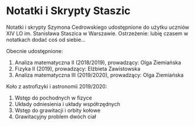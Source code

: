 # Notatki i Skrypty Staszic
Notatki i skrypty Szymona Cedrowskiego udostępnione do użytku uczniów XIV LO im. Stanisława Staszica w Warszawie.
Ostrzeżenie: lubię czasem w notatkach dodać coś od siebie...

Obecnie udostępnione:
1. Analiza matematyczna II (2018/2019), prowadzący: Olga Ziemiańska
2. Fizyka II (2019), prowadzący: Elżbieta Zawistowska
3. Analiza matematyczna III (2019/2020), prowadzący: Olga Ziemiańska

Koło z astrofizyki i astronomii 2019/2020:
1. Wstęp do pochodnych w fizyce
2. Układy odniesienia i układy współrzędnych
3. Wstęp do grawitacji i orbity kołowe
4. Grawitacyjny problem dwóch ciał
